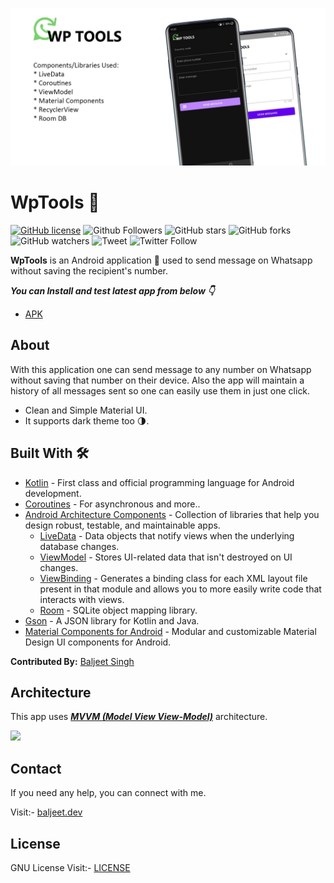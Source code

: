 ![](https://github.com/iambaljeet/WpTools/blob/master/art/app_template.jpg)

# WpTools 💬
[![GitHub license](https://img.shields.io/github/license/iambaljeet/WpTools)](LICENSE)
![Github Followers](https://img.shields.io/github/followers/iambaljeet?style=social)
![GitHub stars](https://img.shields.io/github/stars/iambaljeet/WpTools?style=social)
![GitHub forks](https://img.shields.io/github/forks/iambaljeet/WpTools)
![GitHub watchers](https://img.shields.io/github/watchers/iambaljeet/WpTools?style=social)
![Tweet](	https://img.shields.io/twitter/url?url=https%3A%2F%2Fgithub.com%2Fiambaljeet%2FWpTools)
![Twitter Follow](https://img.shields.io/twitter/follow/yetanotherdev_?label=Follow&style=social)

**WpTools** is an Android application 📱 used to send message on Whatsapp without saving the recipient's number. 

***You can Install and test latest app from below 👇***

- [APK](https://github.com/iambaljeet/WpTools/blob/master/apk/app-debug.apk)

## About
With this application one can send message to any number on Whatsapp without saving that number on their device. Also the app will maintain a history of all messages sent so one can easily use them in just one click.
- Clean and Simple Material UI.
- It supports dark theme too 🌗.

## Built With 🛠
- [Kotlin](https://kotlinlang.org/) - First class and official programming language for Android development.
- [Coroutines](https://kotlinlang.org/docs/reference/coroutines-overview.html) - For asynchronous and more..
- [Android Architecture Components](https://developer.android.com/topic/libraries/architecture) - Collection of libraries that help you design robust, testable, and maintainable apps.
  - [LiveData](https://developer.android.com/topic/libraries/architecture/livedata) - Data objects that notify views when the underlying database changes.
  - [ViewModel](https://developer.android.com/topic/libraries/architecture/viewmodel) - Stores UI-related data that isn't destroyed on UI changes. 
  - [ViewBinding](https://developer.android.com/topic/libraries/view-binding) - Generates a binding class for each XML layout file present in that module and allows you to more easily write code that interacts with views.
  - [Room](https://developer.android.com/topic/libraries/architecture/room) - SQLite object mapping library.
- [Gson](https://github.com/google/gson) - A JSON library for Kotlin and Java.
- [Material Components for Android](https://github.com/material-components/material-components-android) - Modular and customizable Material Design UI components for Android.

**Contributed By:** [Baljeet Singh](https://github.com/iambaljeet/)

## Architecture
This app uses [***MVVM (Model View View-Model)***](https://developer.android.com/jetpack/docs/guide#recommended-app-arch) architecture.

![](https://developer.android.com/topic/libraries/architecture/images/final-architecture.png)

## Contact
If you need any help, you can connect with me.

Visit:- [baljeet.dev](https://baljeet.dev)

## License

GNU License Visit:- [LICENSE](https://github.com/iambaljeet/WpTools/blob/master/LICENSE)

